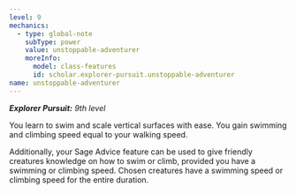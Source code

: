 ```yaml
---
level: 9
mechanics:
  - type: global-note
    subType: power
    value: unstoppable-adventurer
    moreInfo:
      model: class-features
      id: scholar.explorer-pursuit.unstoppable-adventurer
name: unstoppable-adventurer
---
```

_**Explorer Pursuit:** 9th level_
You learn to swim and scale vertical surfaces with ease. You gain swimming and climbing speed equal to your walking speed.
Additionally, your Sage Advice feature can be used to give friendly creatures knowledge on how to swim or climb, provided you have a swimming or climbing speed. Chosen creatures have a swimming speed or climbing speed for the entire duration.